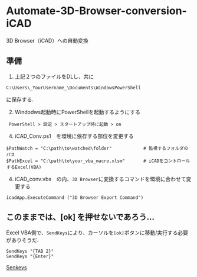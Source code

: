# Automate-3D-Browser-conversion-iCAD
3D Browser（iCAD）への自動変換

## 準備
1. 上記２つのファイルをDLし、共に
```
C:\Users\_YourUsername_\Documents\WindowsPowerShell
```
に保存する.

2. Windodws起動時にPowerShellを起動するようにする
```
 PowerShell > 設定 > スタートアップ時に起動 > on
```

4. iCAD_Conv.ps1　を環境に依存する部位を変更する
```
$PathWatch = "C:\path\to\watched\folder"  			# 監視するフォルダのパス
$PathExcel = "C:\path\to\your_vba_macro.xlsm"		# iCADをコントロールするExcel(VBA)
```

4. iCAD_conv.vbs　の内、`3D Browser`に変換するコマンドを環境に合わせて変更する
```
icadApp.ExecuteCommand ("3D Browser Export Command")
```

## このままでは、[ok] を押せないであろう…   
Excel VBA側で、`SendKeys`により、カーソルを`[ok]`ボタンに移動/実行する必要がありそうだ.
```
SendKeys "{TAB 2}"
SendKeys "{Enter}"
```

[Senkeys](https://learn.microsoft.com/ja-jp/office/vba/api/excel.application.sendkeys)

